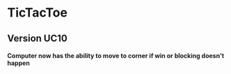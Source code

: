 # TicTacToe
## Version UC10
#### Computer now has the ability to move to corner if win or blocking doesn't happen